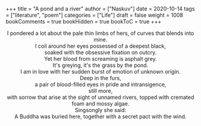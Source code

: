 +++
title = "A pond and a river"
author = ["Naskuv"]
date = 2020-10-14
tags = ["literature", "poem"]
categories = ["Life"]
draft = false
weight = 1008
bookComments = true
bookHidden = true
bookToC = true
+++

<style>.org-center { margin-left: auto; margin-right: auto; text-align: center; }</style>

<div class="org-center">
  <div></div>



I pondered a lot about the pale thin limbs of hers, of curves that blends into mine. <br />
I coil around her eyes possessed of a deepest black, <br />
soaked with the obsessive fixation on outcry. <br />
Yet her blood from screaming is asphalt grey. <br />
It's greying, it's the grass by the pond. <br />
I am in love with her sudden burst of emotion of unknown origin. <br />
Deep in the furs,  <br />
a pair of blood-filled eyes in pride and intransigence, <br />
still more, <br />
with sorrow that arise at the sight of unnamed rivers, topped with cremated foam and mossy algae. <br />
Singsongly she said: <br />
A Buddha was buried here, together with a secret pact with the wind.

</div>

